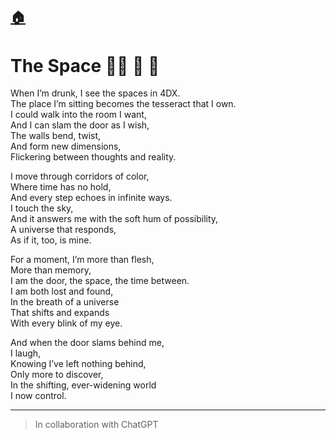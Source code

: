 [🏠](./README.md)
---
# The Space 🧑‍🚀 🚀 🍺


When I’m drunk, I see the spaces in 4DX.  
The place I’m sitting becomes the tesseract that I own.  
I could walk into the room I want,  
And I can slam the door as I wish,  
The walls bend, twist,  
And form new dimensions,  
Flickering between thoughts and reality.  

I move through corridors of color,  
Where time has no hold,  
And every step echoes in infinite ways.  
I touch the sky,  
And it answers me with the soft hum of possibility,  
A universe that responds,  
As if it, too, is mine.  

For a moment, I’m more than flesh,  
More than memory,  
I am the door, the space, the time between.  
I am both lost and found,  
In the breath of a universe  
That shifts and expands  
With every blink of my eye.  

And when the door slams behind me,  
I laugh,  
Knowing I’ve left nothing behind,  
Only more to discover,  
In the shifting, ever-widening world  
I now control.

---
> In collaboration with ChatGPT
